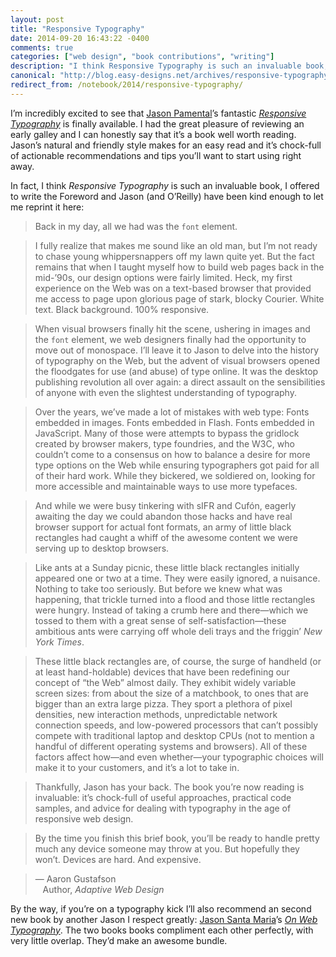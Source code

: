 ```yaml
---
layout: post
title: "Responsive Typography"
date: 2014-09-20 16:43:22 -0400
comments: true
categories: ["web design", "book contributions", "writing"]
description: "I think Responsive Typography is such an invaluable book, I offered to write the Foreword and Jason Pamental (and O’Reilly) have been kind enough to let me reprint it here."
canonical: "http://blog.easy-designs.net/archives/responsive-typography/"
redirect_from: /notebook/2014/responsive-typography/
---
```


I’m incredibly excited to see that [Jason Pamental](https://twitter.com/jpamental)’s fantastic [<cite>Responsive Typography</cite>](http://www.amazon.com/gp/product/1491907096/ref=as_li_tl?ie=UTF8&amp;camp=1789&amp;creative=9325&amp;creativeASIN=1491907096&amp;linkCode=as2&amp;tag=easydesign-20&amp;linkId=JC6INFXF3DHODKEM) is finally available. I had the great pleasure of reviewing an early galley and I can honestly say that it’s a book well worth reading. Jason’s natural and friendly style makes for an easy read and it’s chock-full of actionable recommendations and tips you’ll want to start using right away.

<!-- more -->

In fact, I think <cite>Responsive Typography</cite> is such an invaluable book, I offered to write the Foreword and Jason (and O’Reilly) have been kind enough to let me reprint it here:

> Back in my day, all we had was the `font` element.

> I fully realize that makes me sound like an old man, but I’m not ready to chase young whippersnappers off my lawn quite yet. But the fact remains that when I taught myself how to build web pages back in the mid-’90s, our design options were fairly limited. Heck, my first experience on the Web was on a text-based browser that provided me access to page upon glorious page of stark, blocky Courier. White text. Black background. 100% responsive.

> When visual browsers finally hit the scene, ushering in images and the `font` element, we web designers finally had the opportunity to move out of monospace. I’ll leave it to Jason to delve into the history of typography on the Web, but the advent of visual browsers opened the floodgates for use (and abuse) of type online. It was the desktop publishing revolution all over again: a direct assault on the sensibilities of anyone with even the slightest understanding of typography.

> Over the years, we’ve made a lot of mistakes with web type: Fonts embedded in images. Fonts embedded in Flash. Fonts embedded in JavaScript. Many of those were attempts to bypass the gridlock created by browser makers, type foundries, and the W3C, who couldn’t come to a consensus on how to balance a desire for more type options on the Web while ensuring typographers got paid for all of their hard work. While they bickered, we soldiered on, looking for more accessible and maintainable ways to use more typefaces.

> And while we were busy tinkering with sIFR and Cufón, eagerly awaiting the day we could abandon those hacks and have real browser support for actual font formats, an army of little black rectangles had caught a whiff of the awesome content we were serving up to desktop browsers.

> Like ants at a Sunday picnic, these little black rectangles initially appeared one or two at a time. They were easily ignored, a nuisance. Nothing to take too seriously. But before we knew what was happening, that trickle turned into a flood and those little rectangles  were hungry. Instead of taking a crumb here and there—which we tossed to them with a great sense of self-satisfaction—these ambitious ants were carrying off whole deli trays and the friggin’ <cite>New York Times</cite>.

> These little black rectangles are, of course, the surge of handheld (or at least hand-holdable) devices that have been redefining our concept of “the Web” almost daily. They exhibit widely variable screen sizes: from about the size of a matchbook, to ones that are bigger than an extra large pizza. They sport a plethora of pixel densities, new interaction methods, unpredictable network connection speeds, and low-powered processors that can’t possibly compete with traditional laptop and desktop CPUs (not to mention a handful of different operating systems and browsers). All of these factors affect how—and even whether—your typographic choices will make it to your customers, and it’s a lot to take in.

> Thankfully, Jason has your back. The book you’re now reading is invaluable: it’s chock-full of useful approaches, practical code samples, and advice for dealing with typography in the age of responsive web design.

> By the time you finish this brief book, you’ll be ready to handle pretty much any device someone may throw at you. But hopefully they won’t. Devices are hard. And expensive.

> — Aaron Gustafson<br/>
&nbsp;&nbsp;&nbsp;Author, <cite>Adaptive Web Design</cite>

By the way, if you’re on a typography kick I’ll also recommend an second new book by another Jason I respect greatly: [Jason Santa Maria](http://jasonsantamaria.com)’s [<cite>On Web Typography</cite>](http://www.abookapart.com/products/on-web-typography). The two books books compliment each other perfectly, with very little overlap. They’d make an awesome bundle.